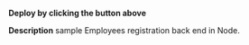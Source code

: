**Deploy by clicking the button above**

**Description**
sample Employees registration back end in Node.